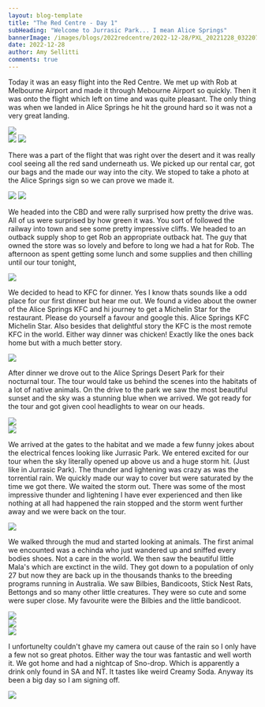 ```yaml
---
layout: blog-template
title: "The Red Centre - Day 1"
subHeading: "Welcome to Jurrasic Park... I mean Alice Springs"
bannerImage: /images/blogs/2022redcentre/2022-12-28/PXL_20221228_032207446.jpg_compressed.JPEG
date: 2022-12-28
author: Amy Sellitti
comments: true
---
```


Today it was an easy flight into the Red Centre. We met up with Rob at Melbourne Airport and made it through Mebourne Airport so quickly. Then it was onto the flight which left on time and was quite pleasant. The only thing was when we landed in Alice Springs he hit the ground hard so it was not a very great landing. 

<div class="center-image"><img src="/images/blogs/2022redcentre/2022-12-28/PXL_20221227_225239561.MP.jpg" /></div>
<div class="grid-2c">
  <img src="/images/blogs/2022redcentre/2022-12-28/PXL_20221228_013940527-edited.jpg_compressed.JPEG"/>
  <img src="/images/blogs/2022redcentre/2022-12-28/PXL_20221228_020436051-edited.jpg_compressed.JPEG"/>
</div>

There was a part of the flight that was right over the desert and it was really cool seeing all the red sand underneath us. We picked up our rental car, got our bags and the made our way into the city. We stoped to take a photo at the Alice Springs sign so we can prove we made it. 

<div class="grid-2c">
  <img src="/images/blogs/2022redcentre/2022-12-28/PXL_20221228_032150812.MP.jpg_compressed.JPEG"/>
  <img src="/images/blogs/2022redcentre/2022-12-28/PXL_20221228_032207446.jpg_compressed.JPEG"/>
</div>

We headed into the CBD and were rally surprised how pretty the drive was. All of us were surprised by how green it was. You sort of followed the railway into town and see some pretty impressive cliffs. We headed to an outback supply shop to get Rob an appropriate outback hat. The guy that owned the store was so lovely and before to long we had a hat for Rob. The afternoon as spent getting some lunch and some supplies and then chilling until our tour tonight, 

<div class="center-image"><img src="/images/blogs/2022redcentre/2022-12-28/PXL_20221228_034935983.MP.jpg_compressed.JPEG" /></div>

We decided to head to KFC for dinner. Yes I know thats sounds like a odd place for our first dinner but hear me out.  We found a video about the owner of the Alice Springs KFC and hi journey to get a Michelin Star for the restaurant. Please do yourself a favour and google this. Alice Springs KFC Michelin Star. Also besides that delightful story the KFC is the most remote KFC in the world. Either way dinner was chicken! Exactly like the ones back home but with a much better story.

<div class="center-image"><img src="/images/blogs/2022redcentre/2022-12-28/PXL_20221228_090009729.jpg_compressed.JPEG" /></div>

After dinner we drove out to the Alice Springs Desert Park for their nocturnal tour. The tour would take us behind the scenes into the habitats of a lot of native animals. On the drive to the park we saw the most beautiful sunset and the sky was a stunning blue when we arrived. We got ready for the tour and got given cool headlights to wear on our heads. 

<div class="center-image"><img src="/images/blogs/2022redcentre/2022-12-28/PXL_20221228_101539514.jpg_compressed.JPEG" /></div>
<div class="center-image"><img src="/images/blogs/2022redcentre/2022-12-28/PXL_20221228_102045357.jpg_compressed.JPEG" /></div>


We arrived at the gates to the habitat and we made a few funny jokes about the electrical fences looking like Jurrasic Park. We entered excited for our tour when the sky literally opened up above us and a huge storm hit. (Just like in Jurrasic Park). The thunder and lightening was crazy as was the torrential rain. We quickly made our way to cover but were  saturated by the time we got there. We waited the storm out. There was some of the most impressive thunder and lightening I have ever experienced and then like nothing at all had happened the rain stopped and the storm went further away and we were back on the tour. 

<div class="center-image"><img src="/images/blogs/2022redcentre/2022-12-28/PXL_20221228_103416474.jpg_compressed.JPEG" /></div>

We walked through the mud and started looking at animals. The first animal we encounted was a echinda who just wandered up and sniffed every bodies shoes. Not a care in the world. We then saw the beautiful little Mala's which are exctinct in the wild. They got down to a population of only 27 but now they are back up in the thousands thanks to the breeding programs running in Australia. We saw Bilbies, Bandicoots, Stick Nest Rats, Bettongs and so many other little creatures. They were so cute and some were super close. My favourite were the Bilbies and the little bandicoot. 

<div class="center-image"><img src="/images/blogs/2022redcentre/2022-12-28/PXL_20221228_105718323.MP.jpg_compressed.JPEG" /></div>
<div class="center-image"><img src="/images/blogs/2022redcentre/2022-12-28/PXL_20221228_110356247.MP.jpg_compressed.JPEG" /></div>
<div class="center-image"><img src="/images/blogs/2022redcentre/2022-12-28/PXL_20221228_110534951.MP-edited.jpg_compressed.JPEG" /></div>

I unfortunelty couldn't ghave my camera out cause of the rain so I only have a few not so great photos. Either way the tour was fantastic and well worth it. We got home and had a nightcap of Sno-drop. Which is apparently a drink only found in SA and NT. It tastes like weird Creamy Soda. Anyway its been a big day so I am signing off. 

<div class="center-image"><img src="/images/blogs/2022redcentre/2022-12-28/PXL_20221228_122536849.MP.jpg_compressed.JPEG" /></div>
